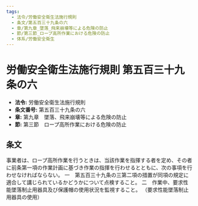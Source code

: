 ```yaml
---
tags:
  - 法令/労働安全衛生法施行規則
  - 条文/第五百三十九条の六
  - 章/第九章_墜落_飛来崩壊等による危険の防止
  - 節/第三節_ロープ高所作業における危険の防止
  - 体系/労働安全衛生
---
```

# 労働安全衛生法施行規則 第五百三十九条の六

- **法令:** 労働安全衛生法施行規則
- **条文番号:** 第五百三十九条の六
- **章:** 第九章　墜落、飛来崩壊等による危険の防止
- **節:** 第三節　ロープ高所作業における危険の防止

## 条文
事業者は、ロープ高所作業を行うときは、当該作業を指揮する者を定め、その者に前条第一項の作業計画に基づき作業の指揮を行わせるとともに、次の事項を行わせなければならない。
一　第五百三十九条の三第二項の措置が同項の規定に適合して講じられているかどうかについて点検すること。
二　作業中、要求性能墜落制止用器具及び保護帽の使用状況を監視すること。
（要求性能墜落制止用器具の使用）

